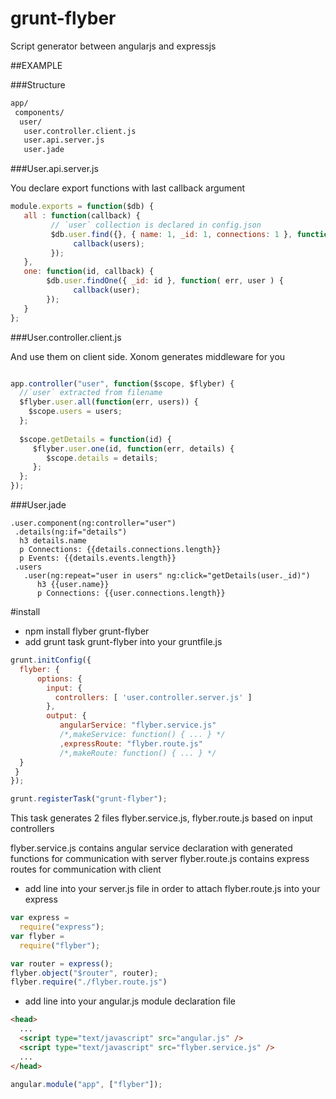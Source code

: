 # grunt-flyber
Script generator between angularjs and expressjs 

##EXAMPLE

###Structure

```sh
app/
 components/
  user/
   user.controller.client.js
   user.api.server.js
   user.jade
```

###User.api.server.js

You declare export functions with last callback argument

```Javascript 
module.exports = function($db) {
   all : function(callback) {
         // `user` collection is declared in config.json
         $db.user.find({}, { name: 1, _id: 1, connections: 1 }, function( err, users)  {
              callback(users);
         });
   },
   one: function(id, callback) {
        $db.user.findOne({ _id: id }, function( err, user ) {
              callback(user);
        });
   }
};
```

###User.controller.client.js

And use them on client side. Xonom generates middleware for you





```Javascript 

app.controller("user", function($scope, $flyber) {
  //`user` extracted from filename
  $flyber.user.all(function(err, users)) {
    $scope.users = users;
  };
  
  $scope.getDetails = function(id) {
     $flyber.user.one(id, function(err, details) { 
        $scope.details = details;
     };
  };
});

```

###User.jade

```Jade 
.user.component(ng:controller="user")
 .details(ng:if="details")
  h3 details.name
  p Connections: {{details.connections.length}}
  p Events: {{details.events.length}}
 .users
   .user(ng:repeat="user in users" ng:click="getDetails(user._id)")
      h3 {{user.name}}
      p Connections: {{user.connections.length}}
```





#install
* npm install flyber grunt-flyber
* add grunt task grunt-flyber into your gruntfile.js

```Javascript
grunt.initConfig({
  flyber: {
      options: {
        input: {
          controllers: [ 'user.controller.server.js' ]
        },
        output: {
           angularService: "flyber.service.js"
           /*,makeService: function() { ... } */
           ,expressRoute: "flyber.route.js"
           /*,makeRoute: function() { ... } */
  }
 }
});

grunt.registerTask("grunt-flyber");
```
This task generates 2 files flyber.service.js, flyber.route.js based on input controllers

flyber.service.js contains angular service declaration with generated functions for communication with server
flyber.route.js contains express routes for communication with client

* add line into your server.js file in order to attach flyber.route.js into your express

```Javascript
var express = 
  require("express");
var flyber = 
  require("flyber");

var router = express();
flyber.object("$router", router);
flyber.require("./flyber.route.js")
```

* add line into your angular.js module declaration file

```Html
<head>
  ...
  <script type="text/javascript" src="angular.js" />
  <script type="text/javascript" src="flyber.service.js" />
  ...
</head>
```

```Javascript
angular.module("app", ["flyber"]);
```
